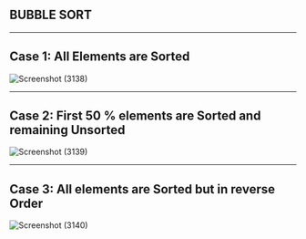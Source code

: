 BUBBLE SORT
-----------



-------------------------------
Case 1: All Elements are Sorted
-------------------------------

![Screenshot (3138)](https://user-images.githubusercontent.com/91931504/207940269-b064acf8-eab6-4a61-a8fb-5eb13f7146ab.png)

-------------------------------------------------------------
Case 2: First 50 % elements are Sorted and remaining Unsorted
-------------------------------------------------------------

![Screenshot (3139)](https://user-images.githubusercontent.com/91931504/207940328-19be312c-276d-41b0-9ec5-25c5e9010507.png)

----------------------------------------------------
Case 3: All elements are Sorted but in reverse Order
----------------------------------------------------

![Screenshot (3140)](https://user-images.githubusercontent.com/91931504/207940451-042a646a-c13b-43ce-974f-69c2f20ffc17.png)




